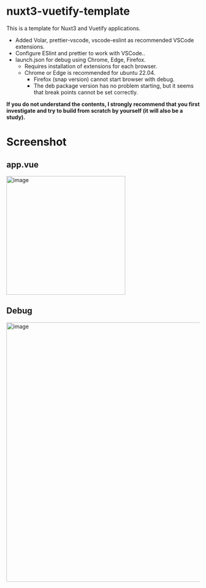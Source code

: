 # nuxt3-vuetify-template

This is a template for Nuxt3 and Vuetify applications.

- Added Volar, prettier-vscode, vscode-eslint as recommended VSCode extensions.
- Configure ESlint and prettier to work with VSCode..
- launch.json for debug using Chrome, Edge, Firefox.
  - Requires installation of extensions for each browser.
  - Chrome or Edge is recommended for ubuntu 22.04.
    - Firefox (snap version) cannot start browser with debug.
    - The deb package version has no problem starting, but it seems that break points cannot be set correctly.

**If you do not understand the contents, I strongly recommend that you first investigate and try to build from scratch by yourself (it will also be a study).**

# Screenshot

## app.vue
<img width="310" alt="image" src="https://user-images.githubusercontent.com/14823909/232283984-2e9f7284-3d11-4b47-8a06-672f5ab0c829.png">

## Debug
<img width="677" alt="image" src="https://user-images.githubusercontent.com/14823909/232284087-3be875fc-7f1f-4915-87f9-b39448ae91c0.png">


